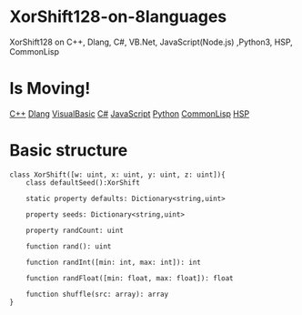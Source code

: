 # XorShift128-on-8languages
XorShift128 on C++, Dlang, C#, VB.Net, JavaScript(Node.js) ,Python3, HSP, CommonLisp

# Is Moving!
[C++](http://rextester.com/EYPFX86053)
[Dlang](http://rextester.com/QIFR22984)
[VisualBasic](https://dotnetfiddle.net/ZLrOaR)
[C#](https://dotnetfiddle.net/mlhumR)
[JavaScript](https://paiza.io/projects/_K5qiZpBb-0l2C-oghF0Rw)
[Python](http://rextester.com/FQDO96576)
[CommonLisp](http://rextester.com/TRDUW96330)
[HSP](http://hsproom.me/program/view/?p=206)

# Basic structure

    class XorShift([w: uint, x: uint, y: uint, z: uint]){
        class defaultSeed():XorShift
        
        static property defaults: Dictionary<string,uint>
        
        property seeds: Dictionary<string,uint>
        
        property randCount: uint
        
        function rand(): uint
        
        function randInt([min: int, max: int]): int
        
        function randFloat([min: float, max: float]): float
        
        function shuffle(src: array): array
    }
